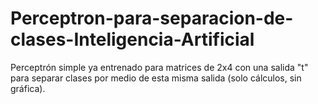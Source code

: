# Perceptron-para-separacion-de-clases-Inteligencia-Artificial
Perceptrón simple ya entrenado para matrices de 2x4 con una salida "t" para separar clases por medio de esta misma salida (solo cálculos, sin gráfica).

